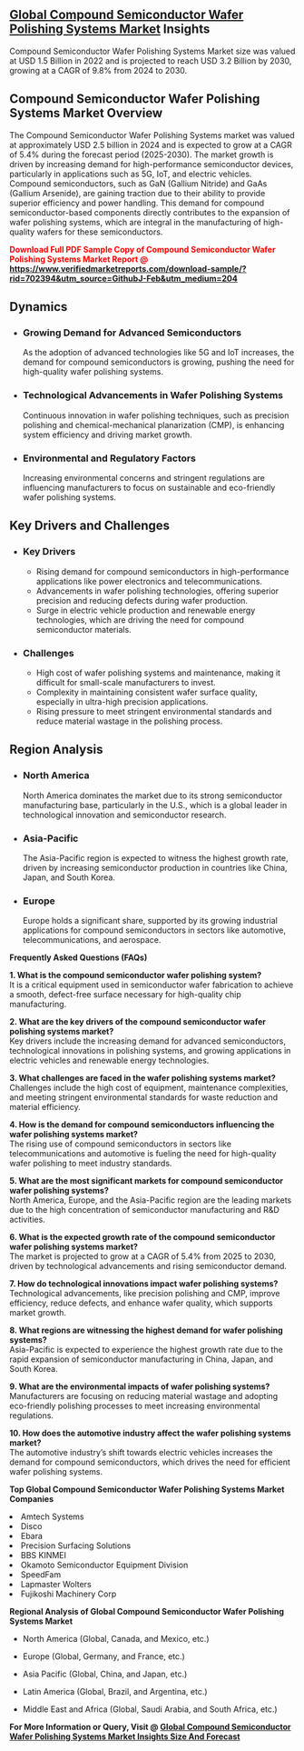 <h2><a href="https://www.verifiedmarketreports.com/download-sample/?rid=702394&amp;utm_source=GithubJ&amp;utm_medium=204" target="_blank">Global Compound Semiconductor Wafer Polishing Systems Market</a> Insights</h2><p>Compound Semiconductor Wafer Polishing Systems Market size was valued at USD 1.5 Billion in 2022 and is projected to reach USD 3.2 Billion by 2030, growing at a CAGR of 9.8% from 2024 to 2030.</p><p><h2>Compound Semiconductor Wafer Polishing Systems Market Overview</h2> <p>The Compound Semiconductor Wafer Polishing Systems market was valued at approximately USD 2.5 billion in 2024 and is expected to grow at a CAGR of 5.4% during the forecast period (2025-2030). The market growth is driven by increasing demand for high-performance semiconductor devices, particularly in applications such as 5G, IoT, and electric vehicles. Compound semiconductors, such as GaN (Gallium Nitride) and GaAs (Gallium Arsenide), are gaining traction due to their ability to provide superior efficiency and power handling. This demand for compound semiconductor-based components directly contributes to the expansion of wafer polishing systems, which are integral in the manufacturing of high-quality wafers for these semiconductors.</p> <p><strong><p><span class=""><span style="color: #ff0000;"><strong>Download Full PDF Sample Copy of Compound Semiconductor Wafer Polishing Systems Market Report</strong> @ </span><a href="https://www.verifiedmarketreports.com/download-sample/?rid=702394&amp;utm_source=GithubJ-Feb&amp;utm_medium=204" target="_blank">https://www.verifiedmarketreports.com/download-sample/?rid=702394&amp;utm_source=GithubJ-Feb&amp;utm_medium=204</a></span></p></strong></p> <h2>Dynamics</h2> <ul> <li><h3>Growing Demand for Advanced Semiconductors</h3> As the adoption of advanced technologies like 5G and IoT increases, the demand for compound semiconductors is growing, pushing the need for high-quality wafer polishing systems.</li> <li><h3>Technological Advancements in Wafer Polishing Systems</h3> Continuous innovation in wafer polishing techniques, such as precision polishing and chemical-mechanical planarization (CMP), is enhancing system efficiency and driving market growth.</li> <li><h3>Environmental and Regulatory Factors</h3> Increasing environmental concerns and stringent regulations are influencing manufacturers to focus on sustainable and eco-friendly wafer polishing systems.</li> </ul> <h2>Key Drivers and Challenges</h2> <ul> <li><h3>Key Drivers</h3> <ul> <li>Rising demand for compound semiconductors in high-performance applications like power electronics and telecommunications.</li> <li>Advancements in wafer polishing technologies, offering superior precision and reducing defects during wafer production.</li> <li>Surge in electric vehicle production and renewable energy technologies, which are driving the need for compound semiconductor materials.</li> </ul> </li> <li><h3>Challenges</h3> <ul> <li>High cost of wafer polishing systems and maintenance, making it difficult for small-scale manufacturers to invest.</li> <li>Complexity in maintaining consistent wafer surface quality, especially in ultra-high precision applications.</li> <li>Rising pressure to meet stringent environmental standards and reduce material wastage in the polishing process.</li> </ul> </li> </ul> <h2>Region Analysis</h2> <ul> <li><h3>North America</h3> North America dominates the market due to its strong semiconductor manufacturing base, particularly in the U.S., which is a global leader in technological innovation and semiconductor research.</li> <li><h3>Asia-Pacific</h3> The Asia-Pacific region is expected to witness the highest growth rate, driven by increasing semiconductor production in countries like China, Japan, and South Korea.</li> <li><h3>Europe</h3> Europe holds a significant share, supported by its growing industrial applications for compound semiconductors in sectors like automotive, telecommunications, and aerospace.</li> </ul> <p><b>Frequently Asked Questions (FAQs)</b></p> <p><b>1. What is the compound semiconductor wafer polishing system?</b><br>It is a critical equipment used in semiconductor wafer fabrication to achieve a smooth, defect-free surface necessary for high-quality chip manufacturing.</p> <p><b>2. What are the key drivers of the compound semiconductor wafer polishing systems market?</b><br>Key drivers include the increasing demand for advanced semiconductors, technological innovations in polishing systems, and growing applications in electric vehicles and renewable energy technologies.</p> <p><b>3. What challenges are faced in the wafer polishing systems market?</b><br>Challenges include the high cost of equipment, maintenance complexities, and meeting stringent environmental standards for waste reduction and material efficiency.</p> <p><b>4. How is the demand for compound semiconductors influencing the wafer polishing systems market?</b><br>The rising use of compound semiconductors in sectors like telecommunications and automotive is fueling the need for high-quality wafer polishing to meet industry standards.</p> <p><b>5. What are the most significant markets for compound semiconductor wafer polishing systems?</b><br>North America, Europe, and the Asia-Pacific region are the leading markets due to the high concentration of semiconductor manufacturing and R&D activities.</p> <p><b>6. What is the expected growth rate of the compound semiconductor wafer polishing systems market?</b><br>The market is projected to grow at a CAGR of 5.4% from 2025 to 2030, driven by technological advancements and rising semiconductor demand.</p> <p><b>7. How do technological innovations impact wafer polishing systems?</b><br>Technological advancements, like precision polishing and CMP, improve efficiency, reduce defects, and enhance wafer quality, which supports market growth.</p> <p><b>8. What regions are witnessing the highest demand for wafer polishing systems?</b><br>Asia-Pacific is expected to experience the highest growth rate due to the rapid expansion of semiconductor manufacturing in China, Japan, and South Korea.</p> <p><b>9. What are the environmental impacts of wafer polishing systems?</b><br>Manufacturers are focusing on reducing material wastage and adopting eco-friendly polishing processes to meet increasing environmental regulations.</p> <p><b>10. How does the automotive industry affect the wafer polishing systems market?</b><br>The automotive industry’s shift towards electric vehicles increases the demand for compound semiconductors, which drives the need for efficient wafer polishing systems.</p> </p><p><strong>Top Global Compound Semiconductor Wafer Polishing Systems Market Companies</strong></p><div data-test-id=""><p><li>Amtech Systems</li><li> Disco</li><li> Ebara</li><li> Precision Surfacing Solutions</li><li> BBS KINMEI</li><li> Okamoto Semiconductor Equipment Division</li><li> SpeedFam</li><li> Lapmaster Wolters</li><li> Fujikoshi Machinery Corp</li></p><div><strong>Regional Analysis of&nbsp;Global Compound Semiconductor Wafer Polishing Systems Market</strong></div><ul><li dir="ltr"><p dir="ltr">North America&nbsp;(Global, Canada, and Mexico, etc.)</p></li><li dir="ltr"><p dir="ltr">Europe (Global, Germany, and France, etc.)</p></li><li dir="ltr"><p dir="ltr">Asia Pacific&nbsp;(Global, China, and Japan, etc.)</p></li><li dir="ltr"><p dir="ltr">Latin America&nbsp;(Global, Brazil, and Argentina, etc.)</p></li><li dir="ltr">Middle East and Africa&nbsp;(Global, Saudi Arabia, and South Africa, etc.)</li></ul><p><strong>For More Information or Query, Visit @&nbsp;</strong><strong><a href="https://www.verifiedmarketreports.com/product/compound-semiconductor-wafer-polishing-systems-market/?utm_source=GithubJ&amp;utm_medium=204" target="_blank">Global Compound Semiconductor Wafer Polishing Systems Market Insights Size And Forecast</a></strong></p></div>
